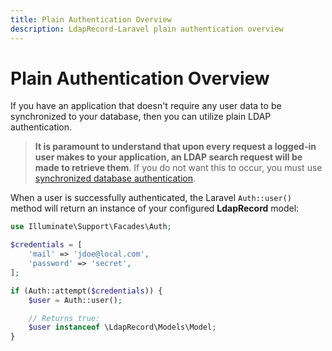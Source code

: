 ```yaml
---
title: Plain Authentication Overview
description: LdapRecord-Laravel plain authentication overview
---
```


# Plain Authentication Overview

If you have an application that doesn't require any user data to be synchronized to your database,
then you can utilize plain LDAP authentication.

> **It is paramount to understand that upon every request a logged-in user makes to your application,
> an LDAP search request will be made to retrieve them**. If you do not want this to occur, you must
> use [synchronized database authentication](/docs/laravel/v2/auth/database).

When a user is successfully authenticated, the Laravel `Auth::user()` method
will return an instance of your configured **LdapRecord** model:

```php
use Illuminate\Support\Facades\Auth;

$credentials = [
    'mail' => 'jdoe@local.com',
    'password' => 'secret',
];

if (Auth::attempt($credentials)) {
    $user = Auth::user();

    // Returns true:
    $user instanceof \LdapRecord\Models\Model;
}
```
